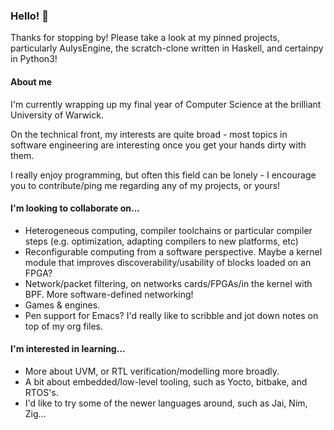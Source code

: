 ### Hello! 👋

Thanks for stopping by! Please take a look at my pinned projects, particularly AulysEngine, the scratch-clone written in Haskell, and certainpy in Python3!

#### About me

I'm currently wrapping up my final year of Computer Science at the brilliant University of Warwick.

On the technical front, my interests are quite broad - most topics in software engineering are interesting once you get your hands dirty with them.

I really enjoy programming, but often this field can be lonely - I encourage you to contribute/ping me regarding any of my projects, or yours!

#### I'm looking to collaborate on...

- Heterogeneous computing, compiler toolchains or particular compiler steps (e.g. optimization, adapting compilers to new platforms, etc)
- Reconfigurable computing from a software perspective. Maybe a kernel module that improves discoverability/usability of blocks loaded on an FPGA?
- Network/packet filtering, on networks cards/FPGAs/in the kernel with BPF. More software-defined networking!
- Games & engines.
- Pen support for Emacs? I'd really like to scribble and jot down notes on top of my org files.
 
#### I'm interested in learning...

- More about UVM, or RTL verification/modelling more broadly.
- A bit about embedded/low-level tooling, such as Yocto, bitbake, and RTOS's.
- I'd like to try some of the newer languages around, such as Jai, Nim, Zig...


<!--
**akiss-xyz/akiss-xyz** is a ✨ _special_ ✨ repository because its `README.md` (this file) appears on your GitHub profile.

Here are some ideas to get you started:

- 🔭 I’m currently working on ...
- 🌱 I’m currently learning ...
- 👯 I’m looking to collaborate on ...
- 🤔 I’m looking for help with ...
- 💬 Ask me about ...
- 📫 How to reach me: ...
- 😄 Pronouns: ...
- ⚡ Fun fact: ...
-->
